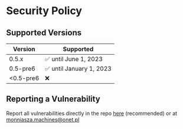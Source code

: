 # Security Policy

## Supported Versions
| Version   | Supported          |
| -------   | ------------------ |
| 0.5.x       | :white_check_mark: until June 1, 2023|
| 0.5-pre6  | :white_check_mark: until January 1, 2023|
| <0.5-pre6 | :x:                |

## Reporting a Vulnerability
Report all vulnerabilities directly in the repo [here](https://github.com/MultiMachineBuilder/MultiMachineBuilder/security/advisories/new) (recommended)
or at monniasza.machines@onet.pl
